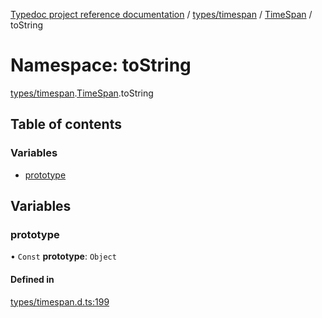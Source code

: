 [Typedoc project reference documentation](../README.md) / [types/timespan](types_timespan.md) / [TimeSpan](types_timespan.timespan.md) / toString

# Namespace: toString

[types/timespan](types_timespan.md).[TimeSpan](types_timespan.timespan.md).toString

## Table of contents

### Variables

- [prototype](types_timespan.timespan.tostring.md#prototype)

## Variables

### prototype

• `Const` **prototype**: `Object`

#### Defined in

[types/timespan.d.ts:199](https://github.com/DocuWare/REST-Sample-TS/blob/beb3ada/src/types/timespan.d.ts#L199)
